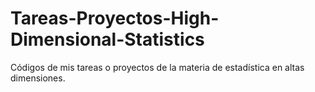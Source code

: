 # Tareas-Proyectos-High-Dimensional-Statistics
Códigos de mis tareas o proyectos de la materia de estadística en altas dimensiones.
